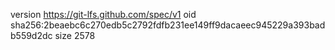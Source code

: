 version https://git-lfs.github.com/spec/v1
oid sha256:2beaebc6c270edb5c2792fdfb231ee149ff9dacaeec945229a393badb559d2dc
size 2578
